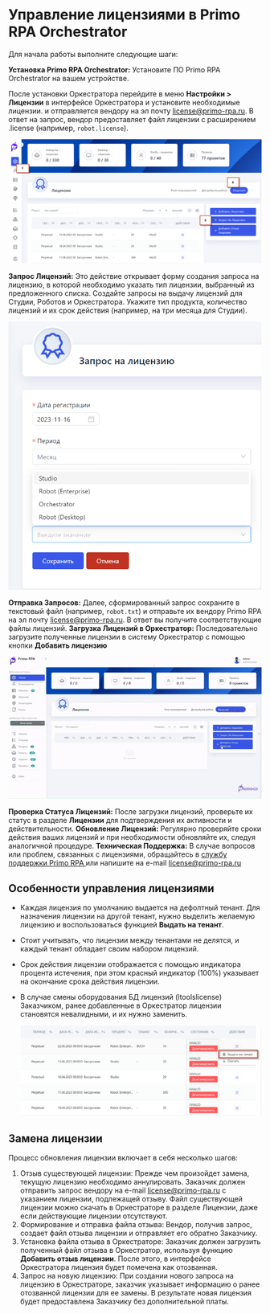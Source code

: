 # Управление лицензиями в Primo RPA Orchestrator

Для начала работы выполните следующие шаги:

**Установка Primo RPA Orchestrator:** Установите ПО Primo RPA Orchestrator на вашем устройстве.

 После установки Оркестратора  перейдите в меню **Настройки > Лицензии** в интерфейсе Оркестратора и установите необходимые лицензии.
  и отправляется вендору на эл почту license@primo-rpa.ru. В ответ на запрос, вендор предоставляет файл лицензии с расширением .license (например, `robot.license`).
 

   ![](../.gitbook/assets1/poluchit_lic.png)
   

**Запрос Лицензий:** Это действие открывает форму создания запроса на лицензию, в которой необходимо указать тип лицензии, выбранный из предложенного списка. Создайте запросы на выдачу лицензий для Студии, Роботов и Оркестратора. Укажите тип продукта, количество лицензий и их срок действия (например, на три месяца для Студии). 


   ![](../.gitbook/assets1/zapros_na.png)
   
   
**Отправка Запросов:** Далее, сформированный запрос сохраните в текстовый файл (например, `robot.txt`)  и отправьте их вендору Primo RPA  на эл почту license@primo-rpa.ru. В ответ вы получите соответствующие файлы лицензий. 
**Загрузка Лицензий в Оркестратор:** Последовательно загрузите полученные лицензии в систему Оркестратор с помощью кнопки **Добавить лицензию**


  ![](../.gitbook/assets1/youtube_lic-video-gif.gif)

**Проверка Статуса Лицензий:** После загрузки лицензий, проверьте их статус в разделе **Лицензии** для подтверждения их активности и действительности.
**Обновление Лицензий:** Регулярно проверяйте сроки действия ваших лицензий и при необходимости обновляйте их, следуя аналогичной процедуре.
**Техническая Поддержка:** В случае вопросов или проблем, связанных с лицензиями, обращайтесь в [службу поддержки Primo RPA ](https://t.me/primo_RPA_chat) или напишите на e-mail license@primo-rpa.ru

## Особенности управления лицензиями

- Каждая лицензия по умолчанию выдается на дефолтный тенант. Для назначения лицензии на другой тенант, нужно выделить желаемую лицензию и воспользоваться функцией **Выдать на тенант**.
- Стоит учитывать, что лицензии между тенантами не делятся, и каждый тенант обладает своим набором лицензий.
- Срок действия лицензии отображается с помощью индикатора процента истечения, при этом красный индикатор (100%) указывает на окончание срока действия лицензии.
- В случае смены оборудования БД лицензий (ltoolslicense) Заказчиком, ранее добавленные в Оркестратор лицензии становятся невалидными, и их нужно заменить.


    ![](../.gitbook/assets1/give_tenan.png)


## Замена лицензии

Процесс обновления лицензии включает в себя несколько шагов:

1. Отзыв существующей лицензии: Прежде чем произойдет замена, текущую лицензию необходимо аннулировать. Заказчик должен отправить запрос вендору на e-mail license@primo-rpa.ru с указанием лицензии, подлежащей отзыву. Файл существующей лицензии можно скачать в Оркестраторе в разделе Лицензии, даже если действующие лицензии отсутствуют.
2. Формирование и отправка файла отзыва: Вендор, получив запрос, создает файл отзыва лицензии и отправляет его обратно Заказчику.
3. Установка файла отзыва в Оркестраторе: Заказчик должен загрузить полученный файл отзыва в Оркестратор, используя функцию **Добавить отзыв лицензии**. После этого, в интерфейсе Оркестратора лицензия будет помечена как отозванная.
4. Запрос на новую лицензию: При создании нового запроса на лицензию в Оркестраторе, заказчик указывает информацию о ранее отозванной лицензии для ее замены. В результате новая лицензия будет предоставлена Заказчику без дополнительной платы.
